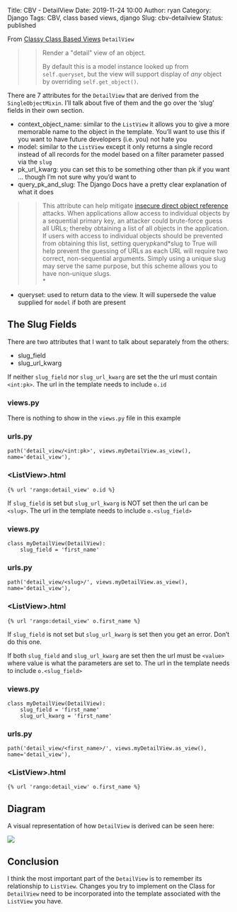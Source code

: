 Title: CBV - DetailView
Date: 2019-11-24 10:00
Author: ryan
Category: Django
Tags: CBV, class based views, django
Slug: cbv-detailview
Status: published

From [Classy Class Based Views](http://ccbv.co.uk/projects/Django/2.2/django.views.generic.detail/DetailView/) `DetailView`

> > Render a "detail" view of an object.
> >
> > By default this is a model instance looked up from `self.queryset`, but the view will support display of *any* object by overriding `self.get_object()`.

There are 7 attributes for the `DetailView` that are derived from the `SingleObjectMixin`. I’ll talk about five of them and the go over the ‘slug’ fields in their own section.

-   context_object_name: similar to the `ListView` it allows you to give a more memorable name to the object in the template. You’ll want to use this if you want to have future developers (i.e. you) not hate you
-   model: similar to the `ListView` except it only returns a single record instead of all records for the model based on a filter parameter passed via the `slug`
-   pk_url_kwarg: you can set this to be something other than pk if you want … though I’m not sure why you’d want to
-   query_pk_and_slug: The Django Docs have a pretty clear explanation of what it does

> > This attribute can help mitigate [insecure direct object reference](https://www.owasp.org/index.php/Top_10_2013-A4-Insecure_Direct_Object_References) attacks. When applications allow access to individual objects by a sequential primary key, an attacker could brute-force guess all URLs; thereby obtaining a list of all objects in the application. If users with access to individual objects should be prevented from obtaining this list, setting query*pk*and*slug to True will help prevent the guessing of URLs as each URL will require two correct, non-sequential arguments. Simply using a unique slug may serve the same purpose, but this scheme allows you to have non-unique slugs.  
> > *

-   queryset: used to return data to the view. It will supersede the value supplied for `model` if both are present

## The Slug Fields

There are two attributes that I want to talk about separately from the others:

-   slug_field
-   slug_url_kwarg

If neither `slug_field` nor `slug_url_kwarg` are set the the url must contain `<int:pk>`. The url in the template needs to include `o.id`

### views.py

There is nothing to show in the `views.py` file in this example

### urls.py

    path('detail_view/<int:pk>', views.myDetailView.as_view(), name='detail_view'),

### \<ListView\>.html

    {% url 'rango:detail_view' o.id %}

If `slug_field` is set but `slug_url_kwarg` is NOT set then the url can be `<slug>`. The url in the template needs to include `o.<slug_field>`

### views.py

    class myDetailView(DetailView):
        slug_field = 'first_name'

### urls.py

    path('detail_view/<slug>/', views.myDetailView.as_view(), name='detail_view'),

### \<ListView\>.html

    {% url 'rango:detail_view' o.first_name %}

If `slug_field` is not set but `slug_url_kwarg` is set then you get an error. Don’t do this one.

If both `slug_field` and `slug_url_kwarg` are set then the url must be `<value>` where value is what the parameters are set to. The url in the template needs to include `o.<slug_field>`

### views.py

    class myDetailView(DetailView):
        slug_field = 'first_name'
        slug_url_kwarg = 'first_name'

### urls.py

    path('detail_view/<first_name>/', views.myDetailView.as_view(), name='detail_view'),

### \<ListView\>.html

    {% url 'rango:detail_view' o.first_name %}

## Diagram

A visual representation of how `DetailView` is derived can be seen here:

![](https://yuml.me/diagram/plain;/class/%5BMultipleObjectTemplateResponseMixin%7Bbg:white%7D%5D%5E-%5BListView%7Bbg:green%7D%5D,%20%5BTemplateResponseMixin%7Bbg:white%7D%5D%5E-%5BMultipleObjectTemplateResponseMixin%7Bbg:white%7D%5D,%20%5BBaseListView%7Bbg:white%7D%5D%5E-%5BListView%7Bbg:green%7D%5D,%20%5BMultipleObjectMixin%7Bbg:white%7D%5D%5E-%5BBaseListView%7Bbg:white%7D%5D,%20%5BContextMixin%7Bbg:white%7D%5D%5E-%5BMultipleObjectMixin%7Bbg:white%7D%5D,%20%5BView%7Bbg:lightblue%7D%5D%5E-%5BBaseListView%7Bbg:white%7D%5D.svg)

## Conclusion

I think the most important part of the `DetailView` is to remember its relationship to `ListView`. Changes you try to implement on the Class for `DetailView` need to be incorporated into the template associated with the `ListView` you have.
